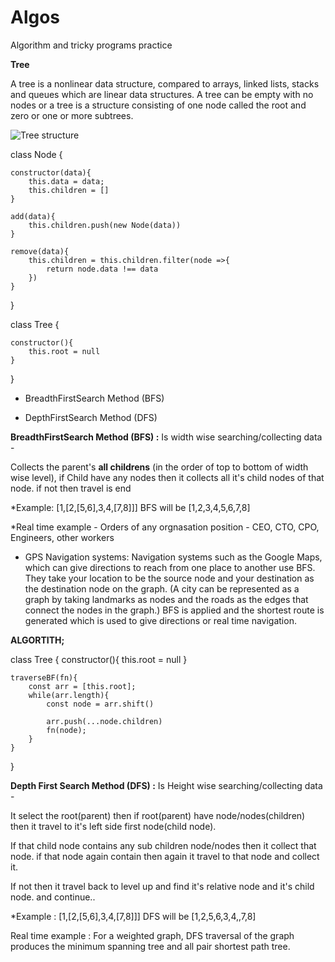 # Algos

Algorithm and tricky programs practice 

**Tree**

A tree is a nonlinear data structure, compared to arrays, linked lists, stacks and queues which are linear data structures. A tree can be empty with no nodes or a tree is a structure consisting of one node called the root and zero or one or more subtrees.

![Tree structure]()


class Node {

    constructor(data){
        this.data = data;
        this.children = []
    }

    add(data){
        this.children.push(new Node(data))
    }

    remove(data){
        this.children = this.children.filter(node =>{
            return node.data !== data
        })
    }
}

class Tree {

    constructor(){
        this.root = null
    }
}

- BreadthFirstSearch Method (BFS) 

- DepthFirstSearch Method (DFS)

**BreadthFirstSearch Method (BFS) :** Is width wise searching/collecting data - 

Collects the parent's **all childrens** (in the order of top to bottom of width wise level), if Child have any nodes then it collects all it's child nodes of that node.
if not then travel is end

*Example: [1,[2,[5,6],3,4,[7,8]]] BFS will be [1,2,3,4,5,6,7,8]

*Real time example - Orders of any orgnasation position - CEO, CTO, CPO, Engineers, other workers
- GPS Navigation systems: Navigation systems such as the Google Maps, which can give directions to reach from one place to another use BFS. They take your location to be the source node and your destination as the destination node on the graph. (A city can be represented as a graph by taking landmarks as nodes and the roads as the edges that connect the nodes in the graph.) BFS is applied and the shortest route is generated which is used to give directions or real time navigation.


**ALGORTITH;**


class Tree {
    constructor(){
        this.root = null
    }

    traverseBF(fn){
        const arr = [this.root];
        while(arr.length){
            const node = arr.shift()

            arr.push(...node.children)
            fn(node);
        }
    }    
}


**Depth First Search Method (DFS) :** Is Height wise searching/collecting data - 

It select the root(parent) then if root(parent) have node/nodes(children) then it travel to it's left side first node(child node). 

If that child node contains any sub children node/nodes then it collect that node. if that node again contain then again it travel to that node and collect it.

If not then it travel back to level up and find it's relative node and it's child node. and continue..

*Example : [1,[2,[5,6],3,4,[7,8]]]  DFS will be [1,2,5,6,3,4,,7,8]

Real time example :  For a weighted graph, DFS traversal of the graph produces the minimum spanning tree and all pair shortest path tree.




